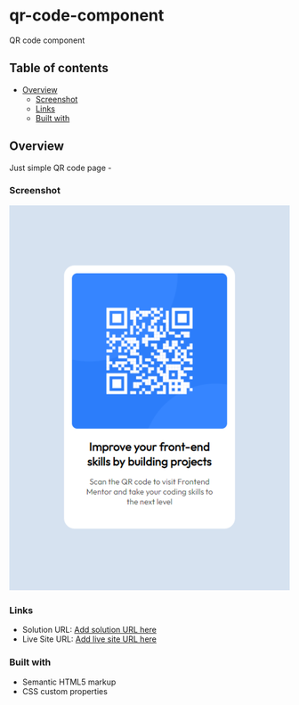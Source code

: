 # qr-code-component
QR code component 

## Table of contents

- [Overview](#overview)
  - [Screenshot](#screenshot)
  - [Links](#links)
  - [Built with](#built-with)

## Overview

Just simple QR code page - 

### Screenshot

![](./screenshot.PNG)

### Links

- Solution URL: [Add solution URL here](https://your-solution-url.com)
- Live Site URL: [Add live site URL here](https://your-live-site-url.com)

### Built with

- Semantic HTML5 markup
- CSS custom properties
